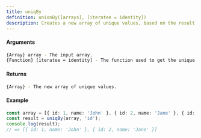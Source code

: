 ```yaml
---
title: uniqBy
definition: unionBy([arrays], [iteratee = identity])
description: Creates a new array of unique values, based on the result of the given iteratee function.
---
```



#### Arguments


```bash
{Array} array - The input array.
{Function} [iteratee = identity] - The function used to get the unique value for each element.
```


#### Returns


```bash
{Array} - The new array of unique values.
```


#### Example


```ts
const array = [{ id: 1, name: 'John' }, { id: 2, name: 'Jane' }, { id: 1, name: 'Jim' }];
const result = uniqBy(array, 'id');
console.log(result);
// => [{ id: 1, name: 'John' }, { id: 2, name: 'Jane' }]
```